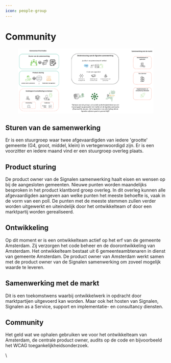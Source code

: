 ```yaml
---
icon: people-group
---
```


# Community

<figure><img src="../.gitbook/assets/image (75).png" alt=""><figcaption></figcaption></figure>

## Sturen van de samenwerking

Er is een stuurgroep waar twee afgevaardigden van iedere 'grootte' gemeente (G4, groot, middel, klein) in vertegenwoordigd zijn. Er is een voorzitter en iedere maand vind er een stuurgroep overleg plaats.

## Product sturing

De product owner van de Signalen samenwerking haalt eisen en wensen op bij de aangesloten gemeenten. Nieuwe punten worden maandelijks besproken in het product klantbord groep overleg. In dit overleg kunnen alle afgevaardigden aangeven aan welke punten het meeste behoefte is, vaak in de vorm van een poll. De punten met de meeste stemmen zullen verder worden uitgewerkt en uiteindelijk door het ontwikkelteam of door een marktpartij worden gerealiseerd.

## Ontwikkeling

Op dit moment er is een ontwikkelteam actief op het erf van de gemeente Amsterdam. Zij verzorgen het code beheer en de doorontwikkeling van Amsterdam. Het ontwikkelteam bestaat uit 6 gemeenteambtenaren in dienst van gemeente Amsterdam. De product owner van Amsterdam werkt samen met de product owner van de Signalen samenwerking om zoveel mogelijk waarde te leveren.

## Samenwerking met de markt

Dit is een toekomstwens waarbij ontwikkelwerk in opdracht door marktpartijen uitgevoerd kan worden. Maar ook het hosten van Signalen, Signalen as a Service, support en implementatie- en consultancy diensten.

## Community

Het geld wat we ophalen gebruiken we voor het ontwikkelteam van Amsterdam, de centrale product owner, audits op de code en bijvoorbeeld het WCAG toegankelijkheidsonderzoek.

\
